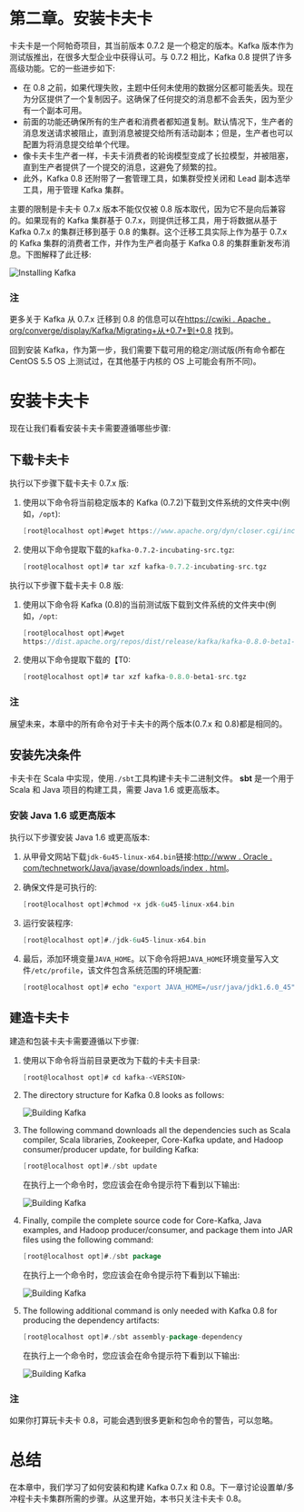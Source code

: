 # 第二章。安装卡夫卡

卡夫卡是一个阿帕奇项目，其当前版本 0.7.2 是一个稳定的版本。Kafka 版本作为测试版推出，在很多大型企业中获得认可。与 0.7.2 相比，Kafka 0.8 提供了许多高级功能。它的一些进步如下:

*   在 0.8 之前，如果代理失败，主题中任何未使用的数据分区都可能丢失。现在为分区提供了一个复制因子。这确保了任何提交的消息都不会丢失，因为至少有一个副本可用。
*   前面的功能还确保所有的生产者和消费者都知道复制。默认情况下，生产者的消息发送请求被阻止，直到消息被提交给所有活动副本；但是，生产者也可以配置为将消息提交给单个代理。
*   像卡夫卡生产者一样，卡夫卡消费者的轮询模型变成了长拉模型，并被阻塞，直到生产者提供了一个提交的消息，这避免了频繁的拉。
*   此外，Kafka 0.8 还附带了一套管理工具，如集群受控关闭和 Lead 副本选举工具，用于管理 Kafka 集群。

主要的限制是卡夫卡 0.7.x 版本不能仅仅被 0.8 版本取代，因为它不是向后兼容的。如果现有的 Kafka 集群基于 0.7.x，则提供迁移工具，用于将数据从基于 Kafka 0.7.x 的集群迁移到基于 0.8 的集群。这个迁移工具实际上作为基于 0.7.x 的 Kafka 集群的消费者工作，并作为生产者向基于 Kafka 0.8 的集群重新发布消息。下图解释了此迁移:

![Installing Kafka](img/7938OS_02_01.jpg)

### 注

更多关于 Kafka 从 0.7.x 迁移到 0.8 的信息可以在[https://cwiki . Apache . org/converge/display/Kafka/Migrating+从+0.7+到+0.8](https://cwiki.apache.org/confluence/display/KAFKA/Migrating+from+0.7+to+0.8) 找到。

回到安装 Kafka，作为第一步，我们需要下载可用的稳定/测试版(所有命令都在 CentOS 5.5 OS 上测试过，在其他基于内核的 OS 上可能会有所不同)。

# 安装卡夫卡

现在让我们看看安装卡夫卡需要遵循哪些步骤:

## 下载卡夫卡

执行以下步骤下载卡夫卡 0.7.x 版:

1.  使用以下命令将当前稳定版本的 Kafka (0.7.2)下载到文件系统的文件夹中(例如，`/opt`):

    ```scala
    [root@localhost opt]#wget https://www.apache.org/dyn/closer.cgi/incubator/kafka/kafka-0.7.2-incubating/kafka-0.7.2-incubating-src.tgz  
    ```

2.  使用以下命令提取下载的`kafka-0.7.2-incubating-src.tgz`:

    ```scala
    [root@localhost opt]# tar xzf kafka-0.7.2-incubating-src.tgz
    ```

执行以下步骤下载卡夫卡 0.8 版:

1.  使用以下命令将 Kafka (0.8)的当前测试版下载到文件系统的文件夹中(例如，`/opt`:

    ```scala
    [root@localhost opt]#wget 
    https://dist.apache.org/repos/dist/release/kafka/kafka-0.8.0-beta1-src.tgz
    ```

2.  使用以下命令提取下载的【T0:

    ```scala
    [root@localhost opt]# tar xzf kafka-0.8.0-beta1-src.tgz
    ```

### 注

展望未来，本章中的所有命令对于卡夫卡的两个版本(0.7.x 和 0.8)都是相同的。

## 安装先决条件

卡夫卡在 Scala 中实现，使用`./sbt`工具构建卡夫卡二进制文件。 **sbt** 是一个用于 Scala 和 Java 项目的构建工具，需要 Java 1.6 或更高版本。

### 安装 Java 1.6 或更高版本

执行以下步骤安装 Java 1.6 或更高版本:

1.  从甲骨文网站下载`jdk-6u45-linux-x64.bin`链接:[http://www . Oracle . com/technetwork/Java/javase/downloads/index . html](http://www.oracle.com/technetwork/java/javase/downloads/index.html)。
2.  确保文件是可执行的:

    ```scala
    [root@localhost opt]#chmod +x jdk-6u45-linux-x64.bin 
    ```

3.  运行安装程序:

    ```scala
    [root@localhost opt]#./jdk-6u45-linux-x64.bin 
    ```

4.  最后，添加环境变量`JAVA_HOME`。以下命令将把`JAVA_HOME`环境变量写入文件`/etc/profile`，该文件包含系统范围的环境配置:

    ```scala
    [root@localhost opt]# echo "export JAVA_HOME=/usr/java/jdk1.6.0_45" >> /etc/profile
    ```

## 建造卡夫卡

建造和包装卡夫卡需要遵循以下步骤:

1.  使用以下命令将当前目录更改为下载的卡夫卡目录:

    ```scala
    [root@localhost opt]# cd kafka-<VERSION>
    ```

2.  The directory structure for Kafka 0.8 looks as follows:

    ![Building Kafka](img/7938OS_02_02.jpg)

3.  The following command downloads all the dependencies such as Scala compiler, Scala libraries, Zookeeper, Core-Kafka update, and Hadoop consumer/producer update, for building Kafka:

    ```scala
    [root@localhost opt]#./sbt update
    ```

    在执行上一个命令时，您应该会在命令提示符下看到以下输出:

    ![Building Kafka](img/7938OS_02_03.jpg)

4.  Finally, compile the complete source code for Core-Kafka, Java examples, and Hadoop producer/consumer, and package them into JAR files using the following command:

    ```scala
    [root@localhost opt]#./sbt package
    ```

    在执行上一个命令时，您应该会在命令提示符下看到以下输出:

    ![Building Kafka](img/7938OS_02_04.jpg)

5.  The following additional command is only needed with Kafka 0.8 for producing the dependency artifacts:

    ```scala
    [root@localhost opt]#./sbt assembly-package-dependency
    ```

    在执行上一个命令时，您应该会在命令提示符下看到以下输出:

    ![Building Kafka](img/7938OS_02_05.jpg)

### 注

如果你打算玩卡夫卡 0.8，可能会遇到很多更新和包命令的警告，可以忽略。

# 总结

在本章中，我们学习了如何安装和构建 Kafka 0.7.x 和 0.8。下一章讨论设置单/多冲程卡夫卡集群所需的步骤。从这里开始，本书只关注卡夫卡 0.8。